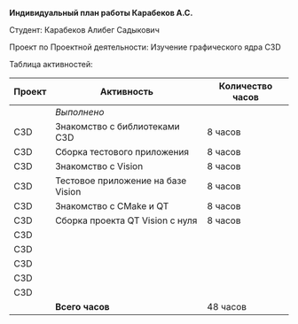 **Индивидуальный план работы Карабеков А.С.**

Студент: Карабеков Алибег Садыкович

Проект по Проектной деятельности: Изучение графического ядра C3D

Таблица активностей:

| Проект | Активность                                           | Количество часов
|--------|------------------------------------------------------|---------
|        | *Выполнено*                                   | 
| C3D    | Знакомство с библиотеками С3D                        |  8 часов
| C3D    | Сборка тестового приложения                          |  8 часов
| C3D    | Знакомство с Vision                                  |  8 часов
| C3D    | Тестовое приложение на базе Vision                   |  8 часов
| C3D    | Знакомство с CMake и QT                              |  8 часов
| C3D    | Сборка проекта QT Vision с нуля                      |  8 часов
| C3D    |                                                      | 
| C3D    |                                                      | 
| C3D    |                                                      | 
| C3D    |                                                      | 
| C3D    |                                                      | 
|        | **Всего часов**                                      | 48 часов
